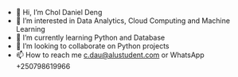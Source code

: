 - 👋 Hi, I’m Chol Daniel Deng
- 👀 I’m interested in Data Analytics, Cloud Computing and Machine Learning
- 🌱 I’m currently learning Python and Database
- 💞️ I’m looking to collaborate on Python projects
- 📫 How to reach me c.dau@alustudent.com or WhatsApp +250798619966

<!---
Dau2004/Dau2004 is a ✨ special ✨ repository because its `README.md` (this file) appears on your GitHub profile.
You can click the Preview link to take a look at your changes.
--->
